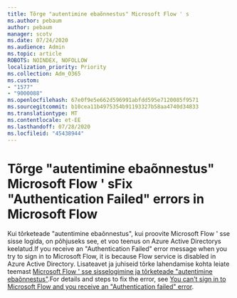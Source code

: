 ```yaml
---
title: Tõrge "autentimine ebaõnnestus" Microsoft Flow ' s
ms.author: pebaum
author: pebaum
manager: scotv
ms.date: 07/24/2020
ms.audience: Admin
ms.topic: article
ROBOTS: NOINDEX, NOFOLLOW
localization_priority: Priority
ms.collection: Adm_O365
ms.custom:
- "1577"
- "9000088"
ms.openlocfilehash: 67e0f9e5e662d596991abfdd595e7120085f9571
ms.sourcegitcommit: b10cea11b4975354b91193327b58aa4740d34833
ms.translationtype: MT
ms.contentlocale: et-EE
ms.lasthandoff: 07/28/2020
ms.locfileid: "45438944"
---
```

# <a name="fix-authentication-failed-errors-in-microsoft-flow"></a><span data-ttu-id="85c5a-102">Tõrge "autentimine ebaõnnestus" Microsoft Flow ' s</span><span class="sxs-lookup"><span data-stu-id="85c5a-102">Fix "Authentication Failed" errors in Microsoft Flow</span></span>

<span data-ttu-id="85c5a-103">Kui tõrketeade "autentimine ebaõnnestus", kui proovite Microsoft Flow ' sse sisse logida, on põhjuseks see, et voo teenus on Azure Active Directorys keelatud.</span><span class="sxs-lookup"><span data-stu-id="85c5a-103">If you receive an "Authentication Failed" error message when you try to sign in to Microsoft Flow, it is because Flow service is disabled in Azure Active Directory.</span></span> <span data-ttu-id="85c5a-104">Lisateavet ja juhiseid tõrke lahendamise kohta leiate teemast [Microsoft Flow ' sse sisselogimine ja tõrketeade "autentimine ebaõnnestus"](https://support.microsoft.com/help/4316891).</span><span class="sxs-lookup"><span data-stu-id="85c5a-104">For details and steps to fix the error, see [You can't sign in to Microsoft Flow and you receive an "Authentication failed" error](https://support.microsoft.com/help/4316891).</span></span>